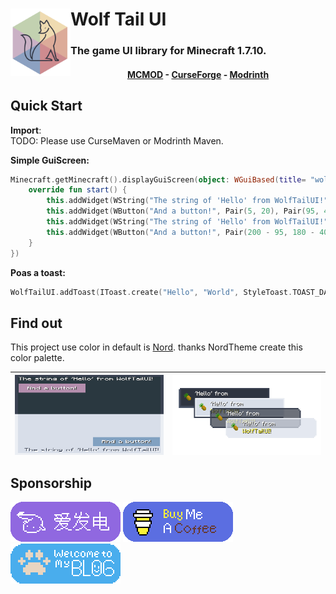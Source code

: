 Wolf Tail UI
<img align="left" alt="Logo" width="96" height="108" src="https://github.com/AmarokIce/WolfTailUI/blob/main/image/Icon.png">
=======
### The game UI library for Minecraft 1.7.10.

<div align=center>

#### [MCMOD]() - [CurseForge](https://www.curseforge.com/minecraft/mc-mods/wolftailui/) - [Modrinth](https://modrinth.com/mod/wolftailui/)

</div>

## Quick Start
**Import**:  
TODO: Please use CurseMaven or Modrinth Maven.

**Simple GuiScreen:**  
```kotlin
Minecraft.getMinecraft().displayGuiScreen(object: WGuiBased(title= "wolftail_testUI", size = Pair(200, 180), lightStyle = true) {
    override fun start() {
        this.addWidget(WString("The string of 'Hello' from WolfTailUI!", Pair(5, 5)))
        this.addWidget(WButton("And a button!", Pair(5, 20), Pair(95, 40), false) {})
        this.addWidget(WString("The string of 'Hello' from WolfTailUI!", Pair(13, 180 - 15), color = Color(64, 76, 94), shadow = Color.WHITE))
        this.addWidget(WButton("And a button!", Pair(200 - 95, 180 - 40), Pair(200 - 5, 180 - 20), true) {})
    }
})
```

**Poas a toast:**  
```kotlin
WolfTailUI.addToast(IToast.create("Hello", "World", StyleToast.TOAST_DARK_UI, Items.pumpkin_pie))
```

## Find out

This project use color in default is [Nord](https://github.com/nordtheme/nord). thanks NordTheme create this color palette.


|<img align="left" alt="Logo" width="256" height="128" src="https://github.com/AmarokIce/WolfTailUI/blob/main/image/TheUI.png">|<img align="left" alt="Logo" width="256" height="128" src="https://github.com/AmarokIce/WolfTailUI/blob/main/image/Toasts.png">|
|:---:|:---:|

## Sponsorship

[![](https://github.com/AmarokIce/AmarokIce/blob/main/img/AiFaDian.png)](https://ifdian.net/a/AmarokIce)
[![](https://github.com/AmarokIce/AmarokIce/blob/main/img/BuyMeACoffee.png)](https://buymeacoffee.com/AmarokIce)
[![](https://github.com/AmarokIce/AmarokIce/blob/main/img/Blog.png)](https://wolf.snowlyicewolf.club)